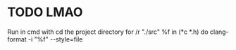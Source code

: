 # TODO LMAO

Run in cmd with cd the project directory
for /r "./src" %f in (*c *.h) do clang-format -i "%f" --style=file